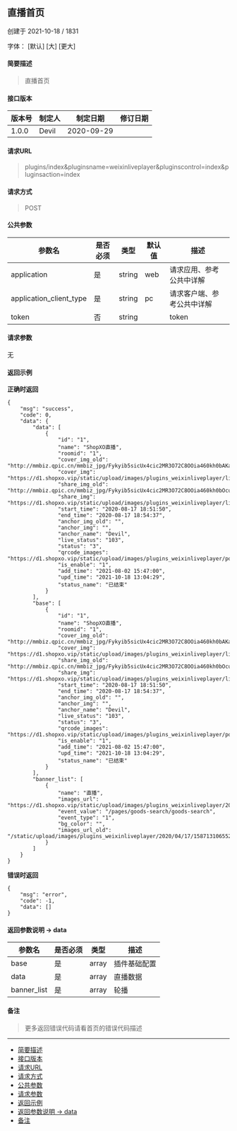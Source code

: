 ## 直播首页

创建于 2021-10-18 / 1831

字体： \[默认\] \[大\] \[更大\]

#### 简要描述

> 直播首页

#### 接口版本

| 版本号 | 制定人 | 制定日期 | 修订日期 |
| --- | --- | --- | --- |
| 1.0.0 | Devil | 2020-09-29 |  |

#### 请求URL

> plugins/index&pluginsname=weixinliveplayer&pluginscontrol=index&pluginsaction=index

#### 请求方式

> POST

#### 公共参数

| 参数名 | 是否必须 | 类型 | 默认值 | 描述 |
| --- | --- | --- | --- | --- |
| application | 是 | string | web | 请求应用、参考公共中详解 |
| application\_client\_type | 是 | string | pc | 请求客户端、参考公共中详解 |
| token | 否 | string |  | token |

#### 请求参数

无

#### 返回示例

**正确时返回**

```
{
    "msg": "success",
    "code": 0,
    "data": {
        "data": [
            {
                "id": "1",
                "name": "ShopXO直播",
                "roomid": "1",
                "cover_img_old": "http://mmbiz.qpic.cn/mmbiz_jpg/Fykyib5sicUx4cic2MR3O72C8OOia460kh0bAKazG1Bk5bVkKN9fLADz8TT6jvQoib16SN4q94cE7UjVVuvfCQum8mg/0",
                "cover_img": "https://d1.shopxo.vip/static/upload/images/plugins_weixinliveplayer/liveplayer/2021/08/02/202108021546599244019882.jpg",
                "share_img_old": "http://mmbiz.qpic.cn/mmbiz_jpg/Fykyib5sicUx4cic2MR3O72C8OOia460kh0bOcujlpae7m9q5mTWtwjm9VEWxY2B5zazIknoGfQc8ANpYpNYRVfVKA/0",
                "share_img": "https://d1.shopxo.vip/static/upload/images/plugins_weixinliveplayer/liveplayer/2021/08/02/20210802154659578516714.jpg",
                "start_time": "2020-08-17 18:51:50",
                "end_time": "2020-08-17 18:54:37",
                "anchor_img_old": "",
                "anchor_img": "",
                "anchor_name": "Devil",
                "live_status": "103",
                "status": "3",
                "qrcode_images": "https://d1.shopxo.vip/static/upload/images/plugins_weixinliveplayer/poster_qrcode/2021/08/02/2021080215470010.jpg",
                "is_enable": "1",
                "add_time": "2021-08-02 15:47:00",
                "upd_time": "2021-10-18 13:04:29",
                "status_name": "已结束"
            }
        ],
        "base": [
            {
                "id": "1",
                "name": "ShopXO直播",
                "roomid": "1",
                "cover_img_old": "http://mmbiz.qpic.cn/mmbiz_jpg/Fykyib5sicUx4cic2MR3O72C8OOia460kh0bAKazG1Bk5bVkKN9fLADz8TT6jvQoib16SN4q94cE7UjVVuvfCQum8mg/0",
                "cover_img": "https://d1.shopxo.vip/static/upload/images/plugins_weixinliveplayer/liveplayer/2021/08/02/202108021546599244019882.jpg",
                "share_img_old": "http://mmbiz.qpic.cn/mmbiz_jpg/Fykyib5sicUx4cic2MR3O72C8OOia460kh0bOcujlpae7m9q5mTWtwjm9VEWxY2B5zazIknoGfQc8ANpYpNYRVfVKA/0",
                "share_img": "https://d1.shopxo.vip/static/upload/images/plugins_weixinliveplayer/liveplayer/2021/08/02/20210802154659578516714.jpg",
                "start_time": "2020-08-17 18:51:50",
                "end_time": "2020-08-17 18:54:37",
                "anchor_img_old": "",
                "anchor_img": "",
                "anchor_name": "Devil",
                "live_status": "103",
                "status": "3",
                "qrcode_images": "https://d1.shopxo.vip/static/upload/images/plugins_weixinliveplayer/poster_qrcode/2021/08/02/2021080215470010.jpg",
                "is_enable": "1",
                "add_time": "2021-08-02 15:47:00",
                "upd_time": "2021-10-18 13:04:29",
                "status_name": "已结束"
            }
        ],
        "banner_list": [
            {
                "name": "直播",
                "images_url": "https://d1.shopxo.vip/static/upload/images/plugins_weixinliveplayer/2020/04/17/1587131065524716.jpg",
                "event_value": "/pages/goods-search/goods-search",
                "event_type": "1",
                "bg_color": "",
                "images_url_old": "/static/upload/images/plugins_weixinliveplayer/2020/04/17/1587131065524716.jpg"
            }
        ]
    }
}
```

**错误时返回**

```
{
    "msg": "error",
    "code": -1,
    "data": []
}
```

#### 返回参数说明 -> data

| 参数名 | 是否必须 | 类型 | 描述 |
| --- | --- | --- | --- |
| base | 是 | array | 插件基础配置 |
| data | 是 | array | 直播数据 |
| banner\_list | 是 | array | 轮播 |

#### 备注

> 更多返回错误代码请看首页的错误代码描述

* * *

+   [简要描述](#nav-0-H4)
+   [接口版本](#nav-2-H4)
+   [请求URL](#nav-3-H4)
+   [请求方式](#nav-4-H4)
+   [公共参数](#nav-5-H4)
+   [请求参数](#nav-6-H4)
+   [返回示例](#nav-7-H4)
+   [返回参数说明 -> data](#nav-8-H4)
+   [备注](#nav-9-H4)